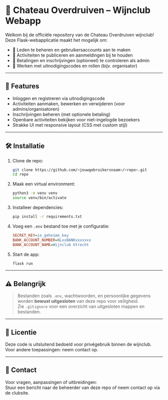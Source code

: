 # 🍷 Chateau Overdruiven – Wijnclub Webapp

Welkom bij de officiële repository van de Chateau Overdruiven wijnclub!  
Deze Flask-webapplicatie maakt het mogelijk om:

- 👥 Leden te beheren en gebruikersaccounts aan te maken
- 📅 Activiteiten te publiceren en aanmeldingen bij te houden
- 🧾 Betalingen en inschrijvingen (optioneel) te controleren als admin
- 💌 Werken met uitnodigingscodes en rollen (bijv. organisator)

---

## 🚀 Features

- Inloggen en registreren via uitnodigingscode
- Activiteiten aanmaken, bewerken en verwijderen (voor admins/organisatoren)
- Inschrijvingen beheren (met optionele betaling)
- Openbare activiteiten bekijken voor niet-ingelogde bezoekers
- Strakke UI met responsive layout (CSS met custom stijl)

---

## 🛠️ Installatie

1. Clone de repo:
   ```bash
   git clone https://github.com/<jouwgebruikersnaam>/<repo>.git
   cd repo
   ```

2. Maak een virtual environment:
   ```bash
   python3 -m venv venv
   source venv/bin/activate
   ```

3. Installeer dependencies:
   ```bash
   pip install -r requirements.txt
   ```

4. Voeg een `.env` bestand toe met je configuratie:
   ```ini
   SECRET_KEY=je_geheime_key
   BANK_ACCOUNT_NUMBER=NLxxBANKxxxxxxx
   BANK_ACCOUNT_NAME=Wijnclub Utrecht
   ```

5. Start de app:
   ```bash
   flask run
   ```

---

## ⚠️ Belangrijk

> Bestanden zoals `.env`, wachtwoorden, en persoonlijke gegevens worden **bewust uitgesloten** van deze repo voor veiligheid.  
> Zie `.gitignore` voor een overzicht van uitgesloten mappen en bestanden.

---

## 📄 Licentie

Deze code is uitsluitend bedoeld voor privégebruik binnen de wijnclub.  
Voor andere toepassingen: neem contact op.

---

## 💌 Contact

Voor vragen, aanpassingen of uitbreidingen:  
Stuur een bericht naar de beheerder van deze repo of neem contact op via de clubsite.
